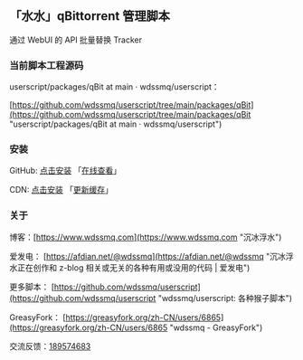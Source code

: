 ## 「水水」qBittorrent 管理脚本

通过 WebUI 的 API 批量替换 Tracker

### 当前脚本工程源码

userscript/packages/qBit at main · wdssmq/userscript：

[https://github.com/wdssmq/userscript/tree/main/packages/qBit](https://github.com/wdssmq/userscript/tree/main/packages/qBit "userscript/packages/qBit at main · wdssmq/userscript")

### 安装

GitHub: [点击安装](https://github.com/wdssmq/userscript/blob/main/dist/qBit.user.js?raw=true "点击安装 「水水」qBittorrent 管理脚本 - GitHub") 「[在线查看](https://github.com/wdssmq/userscript/blob/main/dist/qBit.user.js "在线查看 dist 源码")」

CDN: [点击安装](https://cdn.jsdelivr.net/gh/wdssmq/userscript@main/dist/qBit.user.js "点击安装 「水水」qBittorrent 管理脚本 - CDN") 「[更新缓存](https://purge.jsdelivr.net/gh/wdssmq/userscript@main/dist/qBit.user.js "点击更新 CDN 缓存")」

### 关于

博客：[https://www.wdssmq.com](https://www.wdssmq.com "沉冰浮水")

爱发电： [https://afdian.net/@wdssmq](https://afdian.net/@wdssmq "沉冰浮水正在创作和 z-blog 相关或无关的各种有用或没用的代码 | 爱发电")

更多脚本： [https://github.com/wdssmq/userscript](https://github.com/wdssmq/userscript "wdssmq/userscript: 各种猴子脚本")

GreasyFork： [https://greasyfork.org/zh-CN/users/6865](https://greasyfork.org/zh-CN/users/6865 "wdssmq - GreasyFork")

交流反馈：<a target="_blank" href="https://qm.qq.com/cgi-bin/qm/qr?k=aUWw0GnzE6lREYxdHVPAIfJBPKPvnPN6&jump_from=webapi&authKey=CPLHemFTAHa9YuDOOXHE1DDqTUhlsJehvEQ4HmBpx4ihtBc9i8OGJCsnR3fc+cJ1">189574683</a>


